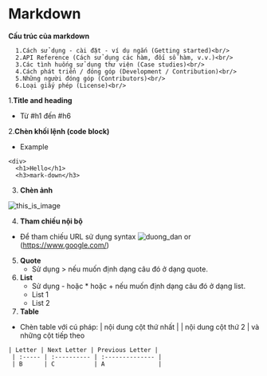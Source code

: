 # Markdown
**Cấu trúc của markdown**
```
  1.Cách sử dụng - cài đặt - ví dụ ngắn (Getting started)<br/>
  2.API Reference (Cách sử dụng các hàm, đối số hàm, v.v.)<br/>
  3.Các tình huống sử dụng thư viện (Case studies)<br/>
  4.Cách phát triển / đóng góp (Development / Contribution)<br/>
  5.Những người đóng góp (Contributors)<br/>
  6.Loại giấy phép (License)<br/>
 ```

1.**Title and heading**
  - Từ #h1 đến #h6
  
2.**Chèn khối lệnh (code block)**
  - Example
  ```
  <div>
    <h1>Hello</h1>
    <h3>mark-down</h3>
  ```
3. **Chèn ảnh**

  ![this_is_image](https://media.wired.co.uk/photos/60c8730fa81eb7f50b44037e/3:2/w_3329,h_2219,c_limit/1521-WIRED-Cat.jpeg)
 
4. **Tham chiếu nội bộ**
  - Để tham chiếu URL  sử dụng syntax ![duong_dan](https://www.google.com/)
  or (https://www.google.com/)
 5. **Quote**
    - Sử dụng > nếu muốn định dạng câu đó ở dạng quote.
 6. **List**
    - Sử dụng - hoặc * hoặc + nếu muốn định dạng câu đó ở dạng list.
    - List 1
    - List 2
 7. **Table**
  - Chèn table với cú pháp: | nội dung cột thứ nhất | | nội dung cột thứ 2 | và những cột tiếp theo <br/>
 ```
 | Letter | Next Letter | Previous Letter | 
  | :----- | :---------- | :-------------- | 
  | B      | C           | A               | 
  ```


  
 
 
